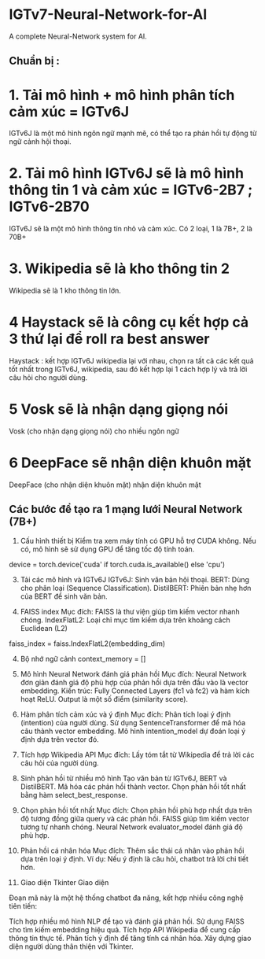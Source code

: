 # IGTv7-Neural-Network-for-AI
A complete Neural-Network system for AI.
## Chuẩn bị :
# 1. Tải mô hình + mô hình phân tích cảm xúc = IGTv6J
IGTv6J là một mô hình ngôn ngữ mạnh mẽ, có thể tạo ra phản hồi tự động từ ngữ cảnh hội thoại.

# 2. Tải mô hình IGTv6J sẽ là mô hình thông tin 1 và cảm xúc = IGTv6-2B7 ; IGTv6-2B70
IGTv6J sẽ là một mô hình thông tin nhỏ và cảm xúc. Có 2 loại, 1 là 7B+, 2 là 70B+

# 3. Wikipedia sẽ là kho thông tin 2
Wikipedia sẽ là 1 kho thông tin lớn.

# 4 Haystack sẽ là công cụ kết hợp cả 3 thứ lại để roll ra best answer
Haystack : kết hợp  IGTv6J wikipedia lại với nhau, chọn ra tất cả các kết quả tốt nhất trong  IGTv6J, wikipedia, sau đó kết hợp lại 1 cách hợp lý và trả lời câu hỏi cho người dùng.

# 5 Vosk sẽ là nhận dạng giọng nói
Vosk (cho nhận dạng giọng nói) cho nhiều ngôn ngữ

# 6 DeepFace sẽ nhận diện khuôn mặt
DeepFace (cho nhận diện khuôn mặt) nhận diện khuôn mặt
## Các bước để tạo ra 1 mạng lưới Neural Network (7B+)
1. Cấu hình thiết bị
Kiểm tra xem máy tính có GPU hỗ trợ CUDA không. Nếu có, mô hình sẽ sử dụng GPU để tăng tốc độ tính toán.

device = torch.device('cuda' if torch.cuda.is_available() else 'cpu')

3. Tải các mô hình và  IGTv6J
IGTv6J: Sinh văn bản hội thoại.
BERT: Dùng cho phân loại (Sequence Classification).
DistilBERT: Phiên bản nhẹ hơn của BERT để sinh văn bản.


3. FAISS index
Mục đích: FAISS là thư viện giúp tìm kiếm vector nhanh chóng.
IndexFlatL2: Loại chỉ mục tìm kiếm dựa trên khoảng cách Euclidean (L2)

faiss_index = faiss.IndexFlatL2(embedding_dim)

4. Bộ nhớ ngữ cảnh
context_memory = []

5. Mô hình Neural Network đánh giá phản hồi
Mục đích: Neural Network đơn giản đánh giá độ phù hợp của phản hồi dựa trên đầu vào là vector embedding.
Kiến trúc:
Fully Connected Layers (fc1 và fc2) và hàm kích hoạt ReLU.
Output là một số điểm (similarity score).


6. Hàm phân tích cảm xúc và ý định
Mục đích: Phân tích loại ý định (intention) của người dùng.
Sử dụng SentenceTransformer để mã hóa câu thành vector embedding.
Mô hình intention_model dự đoán loại ý định dựa trên vector đó.



7. Tích hợp Wikipedia API
Mục đích: Lấy tóm tắt từ Wikipedia để trả lời các câu hỏi của người dùng.

9. Sinh phản hồi từ nhiều mô hình
Tạo văn bản từ  IGTv6J, BERT và DistilBERT.
Mã hóa các phản hồi thành vector.
Chọn phản hồi tốt nhất bằng hàm select_best_response.


9. Chọn phản hồi tốt nhất
Mục đích: Chọn phản hồi phù hợp nhất dựa trên độ tương đồng giữa query và các phản hồi.
FAISS giúp tìm kiếm vector tương tự nhanh chóng.
Neural Network evaluator_model đánh giá độ phù hợp.


10. Phản hồi cá nhân hóa
Mục đích: Thêm sắc thái cá nhân vào phản hồi dựa trên loại ý định.
Ví dụ: Nếu ý định là câu hỏi, chatbot trả lời chi tiết hơn.


11. Giao diện Tkinter
Giao diện

Đoạn mã này là một hệ thống chatbot đa năng, kết hợp nhiều công nghệ tiên tiến:

Tích hợp nhiều mô hình NLP để tạo và đánh giá phản hồi.
Sử dụng FAISS cho tìm kiếm embedding hiệu quả.
Tích hợp API Wikipedia để cung cấp thông tin thực tế.
Phân tích ý định để tăng tính cá nhân hóa.
Xây dựng giao diện người dùng thân thiện với Tkinter.

####





















































